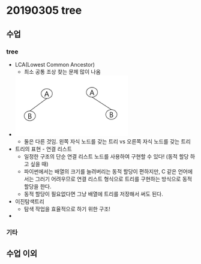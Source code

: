 # 20190305 tree

## 수업

### tree

- LCA(Lowest Common Ancestor)
  - 최소 공통 조상 찾는 문제 많이 나옴
- ![1551748426212](20190305_tree.assets/1551748426212.png)
  - 둘은 다른 것임. 왼쪽 자식 노드를 갖는 트리 vs 오른쪽 자식 노드를 갖는 트리
- 트리의 표현 - 연결 리스트
  - 일정한 구조의 단순 연결 리스트 노드를 사용하여 구현할 수  있다! (동적 할당 하고 싶을 때)
  - 파이썬에서는 배열의 크기를 늘려버리는 동적 할당이 편하지만, C 같은 언어에서는 그러기 어려우므로 연결 리스트 형식으로 트리를 구현하는 방식으로 동적 할당을 한다.
  - 동적 할당이 필요없다면 그냥 배열에 트리를 저장해서 써도 된다.
- 이진탐색트리
  - 탐색 작업을 효율적으로 하기 위한 구조!
- 



### 기타







## 수업 이외

